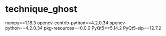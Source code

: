 # technique_ghost
numpy==1.18.3
opencv-contrib-python==4.2.0.34
opencv-python==4.2.0.34
pkg-resources==0.0.0
PyQt5==5.14.2
PyQt5-sip==12.7.2
